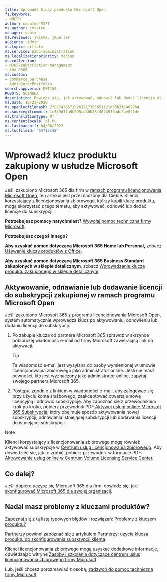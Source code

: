 ```yaml
---
title: Wprowadź klucz produktu Microsoft Open
f1.keywords:
- NOCSH
author: cmcatee-MSFT
ms.author: cmcatee
manager: scotv
ms.reviewer: jkinma, jmueller
audience: Admin
ms.topic: article
ms.service: o365-administration
ms.localizationpriority: medium
ms.collection:
- M365-subscription-management
- Adm_O365
ms.custom:
- commerce_purchase
- AdminSurgePortfolio
search.appverid: MET150
ROBOTS: NOINDEX
description: Dowiedz się, jak aktywować, odnowić lub dodać licencje do subskrypcji Microsoft 365 dla firm.
ms.date: 10/21/2020
ms.openlocfilehash: 2f877438571c261217305651121d33b3f14697b4
ms.sourcegitcommit: 1c5f9d17a8b095cd88b23f4874539adc3ae021de
ms.translationtype: MT
ms.contentlocale: pl-PL
ms.lasthandoff: 04/08/2022
ms.locfileid: "64715148"
---
```

# <a name="enter-your-product-key-purchased-from-microsoft-open"></a>Wprowadź klucz produktu zakupiony w usłudze Microsoft Open

Jeśli zakupiono Microsoft 365 dla firm w [ramach programu licencjonowania Microsoft Open](https://go.microsoft.com/fwlink/p/?LinkID=613298), ten artykuł jest przeznaczony dla Ciebie. Klienci korzystający z licencjonowania zbiorowego, którzy kupili klucz produktu, mogą skorzystać z tego tematu, aby aktywować, odnowić lub dodać licencje do subskrypcji.
  
 **Potrzebujesz pomocy natychmiast?** [Wywołaj pomoc techniczna firmy Microsoft](../admin/get-help-support.md).
  
 **Potrzebujesz czegoś innego?**

 **Aby uzyskać pomoc dotyczącą Microsoft 365 Home lub Personal,** zobacz [Używanie kluczy produktów z Office](https://support.microsoft.com/office/12a5763a-d45c-4685-8c95-a44500213759).
  
 **Aby uzyskać pomoc dotyczącą Microsoft 365 Business Standard zakupionych w sklepie detalicznym**, zobacz [Wprowadzanie klucza produktu zakupionego w sklepie detalicznym](enter-your-product-key.md).
  
## <a name="activate-renew-or-add-licenses-to-a-subscription-purchased-from-microsoft-open"></a>Aktywowanie, odnawianie lub dodawanie licencji do subskrypcji zakupionej w ramach programu Microsoft Open

Jeśli zakupiono Microsoft 365 z programu licencjonowania Microsoft Open, system automatycznie wprowadza klucz po aktywowaniu, odnowieniu lub dodaniu licencji do subskrypcji.
  
1. Po zakupie klucza od partnera Microsoft 365 sprawdź w skrzynce odbiorczej wiadomość e-mail od firmy Microsoft zawierającą link do aktywacji.

    > [!TIP]
    >  Ta wiadomość e-mail jest wysyłana do osoby wymienionej w umowie licencjonowania zbiorowego jako administrator online. Jeśli nie masz pewności, kto jest wyznaczony jako administrator online, zapytaj swojego partnera Microsoft 365. 
  
2. Postępuj zgodnie z linkiem w wiadomości e-mail, aby zalogować się przy użyciu konta służbowego, zaakceptować otwartą umowę licencyjną i odnowić subskrypcję. Aby zapoznać się z przewodnikiem krok po kroku, pobierz przewodnik PDF [Aktywuj usługi online: Microsoft 365 Subskrypcja](https://go.microsoft.com/fwlink/p/?LinkId=618100), który obejmuje sposób aktywowania nowej subskrypcji, odnawiania istniejącej subskrypcji lub dodawania licencji do istniejącej subskrypcji.

> [!NOTE]
> Klienci korzystający z licencjonowania zbiorowego mogą również aktywować subskrypcje w [Centrum usług licencjonowania zbiorowego](https://go.microsoft.com/fwlink/p/?LinkID=282016). Aby dowiedzieć się, jak to zrobić, pobierz przewodnik w formacie PDF: [Aktywowanie usług online w Centrum Volume Licensing Service Center](https://go.microsoft.com/fwlink/p/?LinkId=618096).
  
## <a name="whats-next"></a>Co dalej?

Jeśli dopiero uczysz się Microsoft 365 dla firm, dowiedz się, jak [skonfigurować Microsoft 365 dla swojej organizacji](../admin/setup/setup.md).
  
## <a name="still-having-trouble-with-product-keys"></a>Nadal masz problemy z kluczami produktów?

Zapoznaj się z tą listą typowych błędów i rozwiązań: [Problemy z kluczem produktu?](product-key-errors-and-solutions.md)
  
Partnerzy powinni zapoznać się z artykułem [Partnerzy: użycie klucza produktu do skonfigurowania subskrypcji klienta](https://support.microsoft.com/office/cf22c50f-95c9-4fa2-b959-c264de256d40).
  
Klienci licencjonowania zbiorowego mogą uzyskać dodatkowe informacje, odwiedzając witrynę [Zasoby i szkolenia dotyczące centrum usług licencjonowania zbiorowego firmy Microsoft](https://go.microsoft.com/fwlink/p/?LinkId=618103).
  
Lub, jeśli chcesz porozmawiać z osobą, [zadzwoń do pomoc techniczna firmy Microsoft](../admin/get-help-support.md).
